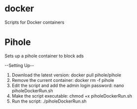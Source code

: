 # docker
Scripts for Docker containers

# Pihole
Sets up a pihole container to block ads
 
 --Setting Up--

1. Download the latest version: docker pull pihole/pihole
2. Remove the current container: docker rm -f pihole
3. Edit the script and add the admin login password: nano piholeDockerRun.sh
4. Make the script executable: chmod +x piholeDockerRun.sh
5. Run the script: ./piholeDockerRun.sh

